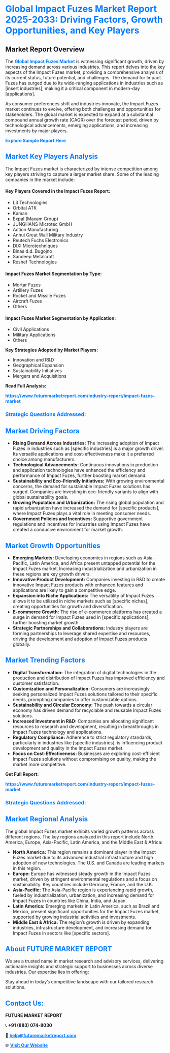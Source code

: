 <h1 style="color: #007BFF;">Global Impact Fuzes Market Report 2025-2033: Driving Factors, Growth Opportunities, and Key Players</h1>

<section id="overview">
<h2>Market Report Overview</h2>
<p>The <a href="https://www.futuremarketreport.com/industry-report/impact-fuzes-market" style="color: #007BFF; text-decoration: none;"><strong>Global Impact Fuzes Market</strong></a> is witnessing significant growth, driven by increasing demand across various industries. This report delves into the key aspects of the Impact Fuzes market, providing a comprehensive analysis of its current status, future potential, and challenges. The demand for Impact Fuzes has surged due to its wide-ranging applications in industries such as [insert industries], making it a critical component in modern-day [applications].</p>
<p>As consumer preferences shift and industries innovate, the Impact Fuzes market continues to evolve, offering both challenges and opportunities for stakeholders. The global market is expected to expand at a substantial compound annual growth rate (CAGR) over the forecast period, driven by technological advancements, emerging applications, and increasing investments by major players.</p>
</section>

<section id="overview">
<p><a href="https://www.futuremarketreport.com/request-sample/reportId=102881" style="color: #007BFF; text-decoration: none;"><strong>Explore Sample Report Here</strong></a></p>
</section>

<section id="key-players">
<h2 style="color: #007BFF;">Market Key Players Analysis</h2>
<p>The Impact Fuzes market is characterized by intense competition among key players striving to capture a larger market share. Some of the leading companies in the market include:</p>
<h4>Key Players Covered in the Impact Fuzes Report:</h4>
<ul><li>L3 Technologies</li><li>Orbital ATK</li><li>Kaman</li><li>Expal (Maxam Group)</li><li>JUNGHANS Microtec GmbH</li><li>Action Manufacturing</li><li>Anhui Great Wall Military Industry</li><li>Reutech Fuchs Electronics</li><li>DIXI Microtechniques</li><li>Binas d.d. Bugojno</li><li>Sandeep Metalcraft</li><li>Reshef Technologies</li></ul>
<h4>Impact Fuzes Market Segmentation by Type:</h4>
<ul><li>Mortar Fuzes</li><li>Artillery Fuzes</li><li>Rocket and Missile Fuzes</li><li>Aircraft Fuzes</li><li>Others</li></ul>

<h4>Impact Fuzes Market Segmentation by Application:</h4>
<ul><li>Civil Applications</li><li>Military Applications</li><li>Others</li></ul>
<p><strong>Key Strategies Adopted by Market Players:</strong></p>
<ul>
<li>Innovation and R&D</li>
<li>Geographical Expansion</li>
<li>Sustainability Initiatives</li>
<li>Mergers and Acquisitions</li>
</ul>
</section>

<section>
<p><strong>Read Full Analysis: </strong></p><a href="https://www.futuremarketreport.com/industry-report/impact-fuzes-market" style="color: #007BFF; text-decoration: none;"><strong>https://www.futuremarketreport.com/industry-report/impact-fuzes-market</strong></a>
<h3 style="color: #007BFF;">Strategic Questions Addressed:</h3>
</section>

<section id="driving-factors">
<h2 style="color: #007BFF;">Market Driving Factors</h2>
<ul>
<li><strong>Rising Demand Across Industries:</strong> The increasing adoption of Impact Fuzes in industries such as [specific industries] is a major growth driver. Its versatile applications and cost-effectiveness make it a preferred choice among manufacturers.</li>
<li><strong>Technological Advancements:</strong> Continuous innovations in production and application technologies have enhanced the efficiency and performance of Impact Fuzes, further boosting market demand.</li>
<li><strong>Sustainability and Eco-Friendly Initiatives:</strong> With growing environmental concerns, the demand for sustainable Impact Fuzes solutions has surged. Companies are investing in eco-friendly variants to align with global sustainability goals.</li>
<li><strong>Growing Population and Urbanization:</strong> The rising global population and rapid urbanization have increased the demand for [specific products], where Impact Fuzes plays a vital role in meeting consumer needs.</li>
<li><strong>Government Policies and Incentives:</strong> Supportive government regulations and incentives for industries using Impact Fuzes have created a conducive environment for market growth.</li>
</ul>
</section>

<section id="growth-opportunities">
<h2 style="color: #007BFF;">Market Growth Opportunities</h2>
<ul>
<li><strong>Emerging Markets:</strong> Developing economies in regions such as Asia-Pacific, Latin America, and Africa present untapped potential for the Impact Fuzes market. Increasing industrialization and urbanization in these regions are key growth drivers.</li>
<li><strong>Innovative Product Development:</strong> Companies investing in R&D to create innovative Impact Fuzes products with enhanced features and applications are likely to gain a competitive edge.</li>
<li><strong>Expansion into Niche Applications:</strong> The versatility of Impact Fuzes allows it to be utilized in niche markets such as [specific niches], creating opportunities for growth and diversification.</li>
<li><strong>E-commerce Growth:</strong> The rise of e-commerce platforms has created a surge in demand for Impact Fuzes used in [specific applications], further boosting market growth.</li>
<li><strong>Strategic Partnerships and Collaborations:</strong> Industry players are forming partnerships to leverage shared expertise and resources, driving the development and adoption of Impact Fuzes products globally.</li>
</ul>
</section>

<section id="trending-factors">
<h2 style="color: #007BFF;">Market Trending Factors</h2>
<ul>
<li><strong>Digital Transformation:</strong> The integration of digital technologies in the production and distribution of Impact Fuzes has improved efficiency and customer satisfaction.</li>
<li><strong>Customization and Personalization:</strong> Consumers are increasingly seeking personalized Impact Fuzes solutions tailored to their specific needs, prompting companies to offer customizable options.</li>
<li><strong>Sustainability and Circular Economy:</strong> The push towards a circular economy has driven demand for recyclable and reusable Impact Fuzes solutions.</li>
<li><strong>Increased Investment in R&D:</strong> Companies are allocating significant resources to research and development, resulting in breakthroughs in Impact Fuzes technology and applications.</li>
<li><strong>Regulatory Compliance:</strong> Adherence to strict regulatory standards, particularly in industries like [specific industries], is influencing product development and quality in the Impact Fuzes market.</li>
<li><strong>Focus on Cost-Effectiveness:</strong> Businesses are exploring cost-efficient Impact Fuzes solutions without compromising on quality, making the market more competitive.</li>
</ul>
</section>

<section>
<p><strong>Get Full Report: </strong></p><a href="https://www.futuremarketreport.com/industry-report/impact-fuzes-market" style="color: #007BFF; text-decoration: none;"><strong>https://www.futuremarketreport.com/industry-report/impact-fuzes-market</strong></a>
<h3 style="color: #007BFF;">Strategic Questions Addressed:</h3>
</section>


<section id="regional-analysis">
<h2 style="color: #007BFF;">Market Regional Analysis</h2>
<p>The global Impact Fuzes market exhibits varied growth patterns across different regions. The key regions analyzed in this report include North America, Europe, Asia-Pacific, Latin America, and the Middle East & Africa:</p>
<ul>
<li><strong>North America:</strong> This region remains a dominant player in the Impact Fuzes market due to its advanced industrial infrastructure and high adoption of new technologies. The U.S. and Canada are leading markets in this region.</li>
<li><strong>Europe:</strong> Europe has witnessed steady growth in the Impact Fuzes market, driven by stringent environmental regulations and a focus on sustainability. Key countries include Germany, France, and the U.K.</li>
<li><strong>Asia-Pacific:</strong> The Asia-Pacific region is experiencing rapid growth, fueled by industrialization, urbanization, and increasing demand for Impact Fuzes in countries like China, India, and Japan.</li>
<li><strong>Latin America:</strong> Emerging markets in Latin America, such as Brazil and Mexico, present significant opportunities for the Impact Fuzes market, supported by growing industrial activities and investments.</li>
<li><strong>Middle East & Africa:</strong> The region’s growth is driven by expanding industries, infrastructure development, and increasing demand for Impact Fuzes in sectors like [specific sectors].</li>
</ul>
</section>

<footer>
<h2 style="color: #007BFF;">About FUTURE MARKET REPORT</h2>
<p>We are a trusted name in market research and advisory services, delivering actionable insights and strategic support to businesses across diverse industries. Our expertise lies in offering:</p>

<p>Stay ahead in today’s competitive landscape with our tailored research solutions.</p>

<h2 style="color: #007BFF;">Contact Us:</h2>
<p><strong>FUTURE MARKET REPORT</strong></p>
<p>📞 <strong>+91 (883) 074-8030</strong></p>
<p>📧 <strong><a href="mailto:help@futuremarketreport.com" style="color: #007BFF;">help@futuremarketreport.com</a></strong></p>
<p>🌐 <strong><a href="https://www.futuremarketreport.com/" style="color: #007BFF;">Visit Our Website</a></strong></p>
</footer>